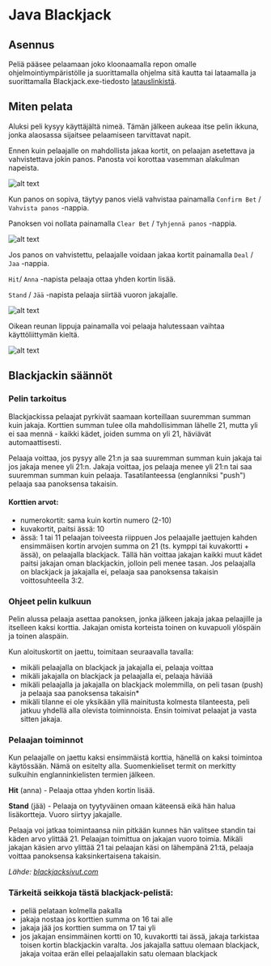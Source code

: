 # Java Blackjack

<!-- ![alt text](https://i.gyazo.com/3a1507e557e118fda349d7a4990234d0.png "Kuvakaappaus pelistä")-->

## Asennus
Peliä pääsee pelaamaan joko kloonaamalla repon omalle ohjelmointiympäristölle ja suorittamalla ohjelma sitä kautta
tai lataamalla ja suorittamalla Blackjack.exe-tiedosto
[latauslinkistä](https://github.com/mabenj/Blackjack-Java/raw/master/Blackjack.exe "Blackjack.exe").


## Miten pelata
Aluksi peli kysyy käyttäjältä nimeä. Tämän jälkeen aukeaa itse pelin ikkuna, jonka alaosassa sijaitsee pelaamiseen tarvittavat napit.

Ennen kuin pelaajalle on mahdollista jakaa kortit, on pelaajan asetettava ja vahvistettava jokin panos. Panosta voi korottaa vasemman
alakulman napeista. 

![alt text](https://i.gyazo.com/fa2180981eabbec34b6486039a60e384.png "Korota panosta klikkaamalla näitä nappeja")

Kun panos on sopiva, täytyy panos vielä vahvistaa painamalla `Confirm Bet` / `Vahvista panos` -nappia.

Panoksen voi nollata painamalla `Clear Bet` / `Tyhjennä panos` -nappia.

![alt text](https://i.gyazo.com/596b17284fb05c4ba22be075ac53be64.png "Vahvista tai tyhjennä panos klikkaamalla näitä nappeja")

Jos panos on vahvistettu, pelaajalle voidaan jakaa kortit painamalla `Deal` / `Jaa` -nappia.

`Hit`/ `Anna` -napista pelaaja ottaa yhden kortin lisää.

`Stand` / `Jää` -napista pelaaja siirtää vuoron jakajalle.

![alt text](https://i.gyazo.com/4a037f6ed44f1e8e50b29c3d2b58de2e.png "Jaa, ota lisää tai jää näistä napeista")

Oikean reunan lippuja painamalla voi pelaaja halutessaan vaihtaa käyttöliittymän kieltä.

![alt text](https://i.gyazo.com/a351ba0df68d473176f1335d20345f48.png "Vaihda kieltä näistä napeista")


## Blackjackin säännöt
### Pelin tarkoitus
Blackjackissa pelaajat pyrkivät saamaan korteillaan suuremman summan kuin jakaja. Korttien summan tulee olla mahdollisimman lähelle 21,
mutta yli ei saa mennä - kaikki kädet, joiden summa on yli 21, häviävät automaattisesti.

Pelaaja voittaa, jos pysyy alle 21:n ja saa suuremman summan kuin jakaja tai jos jakaja menee yli 21:n. Jakaja voittaa, jos pelaaja 
menee yli 21:n tai saa suuremman summan kuin pelaaja. Tasatilanteessa (englanniksi "push") pelaaja saa panoksensa takaisin.

#### Korttien arvot:
- numerokortit: sama kuin kortin numero (2-10)
- kuvakortit, paitsi ässä: 10
- ässä: 1 tai 11 pelaajan toiveesta riippuen
Jos pelaajalle jaettujen kahden ensimmäisen kortin arvojen summa on 21 (ts. kymppi tai kuvakortti + ässä), on pelaajalla blackjack. 
Tällä hän voittaa jakajan kaikki muut kädet paitsi jakajan oman blackjackin, jolloin peli menee tasan. Jos pelaajalla on blackjack 
ja jakajalla ei, pelaaja saa panoksensa takaisin voittosuhteella 3:2.

### Ohjeet pelin kulkuun
Pelin alussa pelaaja asettaa panoksen, jonka jälkeen jakaja jakaa pelaajille ja itselleen kaksi korttia. Jakajan omista korteista
toinen on kuvapuoli ylöspäin ja toinen alaspäin. 

Kun aloituskortit on jaettu, toimitaan seuraavalla tavalla:
- mikäli pelaajalla on blackjack ja jakajalla ei, pelaaja voittaa
- mikäli jakajalla on blackjack ja pelaajalla ei, pelaaja häviää
- mikäli pelaajalla ja jakajalla on blackjack molemmilla, on peli tasan (push) ja pelaaja saa panoksensa takaisin*
- mikäli tilanne ei ole yksikään yllä mainitusta kolmesta tilanteesta, peli jatkuu yhdellä alla olevista toiminnoista. 
Ensin toimivat pelaajat ja vasta sitten jakaja.

### Pelaajan toiminnot
Kun pelaajalle on jaettu kaksi ensimmäistä korttia, hänellä on kaksi toimintoa käytössään. Nämä on esitelty alla. 
Suomenkieliset termit on merkitty sulkuihin englanninkielisten termien jälkeen.

**Hit** (anna) - Pelaaja ottaa yhden kortin lisää.

**Stand** (jää) - Pelaaja on tyytyväinen omaan käteensä eikä hän halua lisäkortteja. Vuoro siirtyy jakajalle.


Pelaaja voi jatkaa toimintaansa niin pitkään kunnes hän valitsee standin tai käden arvo ylittää 21. Pelaajan toimittua on jakajan 
vuoro toimia. Mikäli jakajan käsien arvo ylittää 21 tai pelaajan käsi on lähempänä 21:tä, pelaaja voittaa panoksensa kaksinkertaisena
takaisin.

*Lähde: [blackjacksivut.com](http://blackjacksivut.com/blackjack-ohjeet-ja-saannot.html "blackjacksivut.com")*

### Tärkeitä seikkoja tästä blackjack-pelistä:
- peliä pelataan kolmella pakalla
- jakaja nostaa jos korttien summa on 16 tai alle
- jakaja jää jos korttien summa on 17 tai yli
- jos jakajan ensimmäinen kortti on 10, kuvakortti tai ässä, jakaja tarkistaa toisen kortin blackjackin varalta. Jos jakajalla sattuu
olemaan blackjack, jakaja voitaa erän ellei pelaajallakin satu olemaan blackjack
